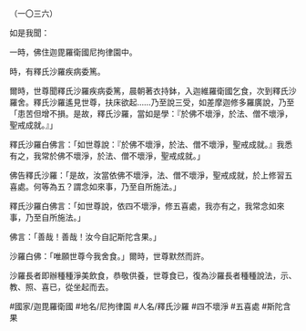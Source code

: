 （一〇三六）

如是我聞：

一時，佛住迦毘羅衛國尼拘律園中。

時，有釋氏沙羅疾病委篤。

爾時，世尊聞釋氏沙羅疾病委篤，晨朝著衣持鉢，入迦維羅衛國乞食，次到釋氏沙羅舍。釋氏沙羅遙見世尊，扶床欲起……乃至說三受，如差摩迦修多羅廣說，乃至「患苦但增不損。是故，釋氏沙羅，當如是學：『於佛不壞淨，於法、僧不壞淨，聖戒成就。』」

釋氏沙羅白佛言：「如世尊說：『於佛不壞淨，於法、僧不壞淨，聖戒成就。』我悉有之，我常於佛不壞淨，於法、僧不壞淨，聖戒成就。」

佛告釋氏沙羅：「是故，汝當依佛不壞淨，法、僧不壞淨，聖戒成就，於上修習五喜處。何等為五？謂念如來事，乃至自所施法。」

釋氏沙羅白佛言：「如世尊說，依四不壞淨，修五喜處，我亦有之，我常念如來事，乃至自所施法。」

佛言：「善哉！善哉！汝今自記斯陀含果。」

沙羅白佛：「唯願世尊今我舍食。」爾時，世尊默然而許。

沙羅長者即辦種種淨美飲食，恭敬供養，世尊食已，復為沙羅長者種種說法，示、教、照、喜已，從坐起而去。

#國家/迦毘羅衛國
#地名/尼拘律園
#人名/釋氏沙羅
#四不壞淨
#五喜處
#斯陀含果
